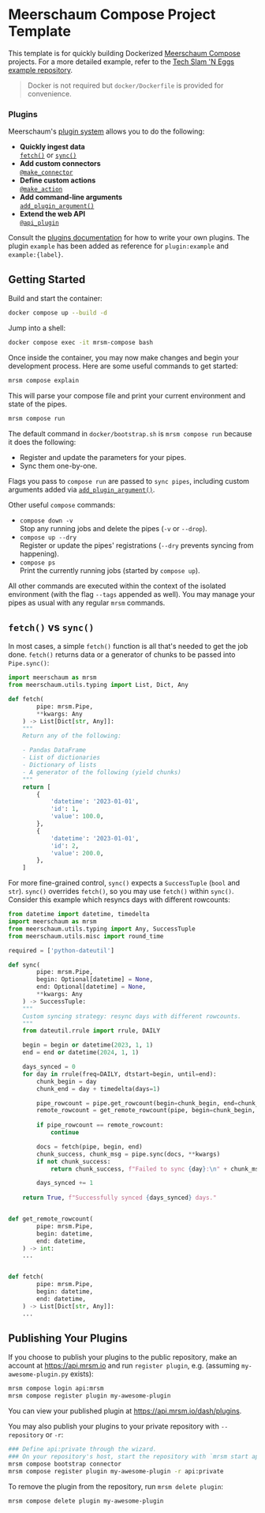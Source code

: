 # Meerschaum Compose Project Template

This template is for quickly building Dockerized [Meerschaum Compose](https://meerschaum.io/reference/compose/) projects. For a more detailed example, refer to the [Tech Slam 'N Eggs example repository](https://github.com/bmeares/techslamneggs).

> Docker is not required but `docker/Dockerfile` is provided for convenience.

### Plugins

Meerschaum's [plugin system](https://meerschaum.io/reference/plugins/) allows you to do the following:
- **Quickly ingest data**  
  [`fetch()`](https://meerschaum.io/reference/plugins/writing-plugins/#the-fetch-function) or [`sync()`](https://meerschaum.io/reference/plugins/writing-plugins/#the-sync-function)
- **Add custom connectors**  
  [`@make_connector`](https://meerschaum.io/reference/connectors/#-environment-connectors)
- **Define custom actions**  
  [`@make_action`](https://meerschaum.io/reference/plugins/writing-plugins/#the-make_action-decorator)
- **Add command-line arguments**  
  [`add_plugin_argument()`](https://meerschaum.io/reference/plugins/writing-plugins/#custom-command-line-options)
- **Extend the web API**  
  [`@api_plugin`](https://meerschaum.io/reference/plugins/writing-plugins/#the-api_plugin-decorator)

Consult the [plugins documentation](https://meerschaum.io/reference/plugins/writing-plugins/) for how to write your own plugins. The plugin `example` has been added as reference for `plugin:example` and `example:{label}`.

## Getting Started

Build and start the container:

```bash
docker compose up --build -d
```

Jump into a shell:

```bash
docker compose exec -it mrsm-compose bash
```

Once inside the container, you may now make changes and begin your development process. Here are some useful commands to get started:

```bash
mrsm compose explain
```

This will parse your compose file and print your current environment and state of the pipes.

```bash
mrsm compose run
```

The default command in `docker/bootstrap.sh` is `mrsm compose run` because it does the following:
- Register and update the parameters for your pipes.
- Sync them one-by-one.

Flags you pass to `compose run` are passed to `sync pipes`, including custom arguments added via [`add_plugin_argument()`](https://meerschaum.io/reference/plugins/writing-plugins/#custom-command-line-options).

Other useful `compose` commands:

- `compose down -v`  
  Stop any running jobs and delete the pipes (`-v` or `--drop`).
- `compose up --dry`  
  Register or update the pipes' registrations (`--dry` prevents syncing from happening).
- `compose ps`  
  Print the currently running jobs (started by `compose up`).

All other commands are executed within the context of the isolated environment (with the flag `--tags` appended as well). You may manage your pipes as usual with any regular `mrsm` commands.

## `fetch()` vs `sync()`

In most cases, a simple `fetch()` function is all that's needed to get the job done. `fetch()` returns data or a generator of chunks to be passed into `Pipe.sync()`:

```python
import meerschaum as mrsm
from meerschaum.utils.typing import List, Dict, Any

def fetch(
        pipe: mrsm.Pipe,
        **kwargs: Any
    ) -> List[Dict[str, Any]]:
    """
    Return any of the following:

    - Pandas DataFrame
    - List of dictionaries
    - Dictionary of lists
    - A generator of the following (yield chunks)
    """
    return [
        {
            'datetime': '2023-01-01',
            'id': 1,
            'value': 100.0,
        },
        {
            'datetime': '2023-01-01',
            'id': 2,
            'value': 200.0,
        },
    ]
```

For more fine-grained control, `sync()` expects a `SuccessTuple` (`bool` and `str`). `sync()` overrides `fetch()`, so you may use `fetch()` within `sync()`. Consider this example which resyncs days with different rowcounts:

```python
from datetime import datetime, timedelta
import meerschaum as mrsm
from meerschaum.utils.typing import Any, SuccessTuple
from meerschaum.utils.misc import round_time

required = ['python-dateutil']

def sync(
        pipe: mrsm.Pipe,
        begin: Optional[datetime] = None,
        end: Optional[datetime] = None,
        **kwargs: Any
    ) -> SuccessTuple:
    """
    Custom syncing strategy: resync days with different rowcounts.
    """
    from dateutil.rrule import rrule, DAILY

    begin = begin or datetime(2023, 1, 1)
    end = end or datetime(2024, 1, 1)

    days_synced = 0
    for day in rrule(freq=DAILY, dtstart=begin, until=end):
        chunk_begin = day
        chunk_end = day + timedelta(days=1)

        pipe_rowcount = pipe.get_rowcount(begin=chunk_begin, end=chunk_end)
        remote_rowcount = get_remote_rowcount(pipe, begin=chunk_begin, end=chunk_end)
        
        if pipe_rowcount == remote_rowcount:
            continue

        docs = fetch(pipe, begin, end)
        chunk_success, chunk_msg = pipe.sync(docs, **kwargs)
        if not chunk_success:
            return chunk_success, f"Failed to sync {day}:\n" + chunk_msg

        days_synced += 1
    
    return True, f"Successfully synced {days_synced} days."


def get_remote_rowcount(
        pipe: mrsm.Pipe,
        begin: datetime,
        end: datetime,
    ) -> int:
    ...


def fetch(
        pipe: mrsm.Pipe,
        begin: datetime,
        end: datetime,
    ) -> List[Dict[str, Any]]:
    ...
```

## Publishing Your Plugins

If you choose to publish your plugins to the public repository, make an account at https://api.mrsm.io and run `register plugin`, e.g. (assuming `my-awesome-plugin.py` exists):

```bash
mrsm compose login api:mrsm
mrsm compose register plugin my-awesome-plugin
```

You can view your published plugin at https://api.mrsm.io/dash/plugins.

You may also publish your plugins to your private repository with `--repository` or `-r`:

```bash
### Define api:private through the wizard.
### On your repository's host, start the repository with `mrsm start api`.
mrsm compose bootstrap connector
mrsm compose register plugin my-awesome-plugin -r api:private
```

To remove the plugin from the repository, run `mrsm delete plugin`:

```bash
mrsm compose delete plugin my-awesome-plugin
```